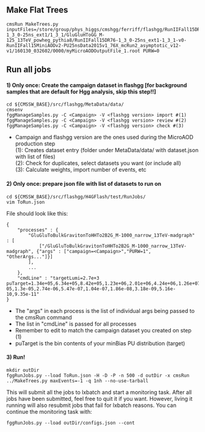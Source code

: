 ## Make Flat Trees
```
cmsRun MakeTrees.py inputFiles=/store/group/phys_higgs/cmshgg/ferriff/flashgg/RunIIFall15DR76-1_3_0-25ns_ext1/1_3_1/GluGluHToGG_M-125_13TeV_powheg_pythia8/RunIIFall15DR76-1_3_0-25ns_ext1-1_3_1-v0-RunIIFall15MiniAODv2-PU25nsData2015v1_76X_mcRun2_asymptotic_v12-v1/160130_032602/0000/myMicroAODOutputFile_1.root PURW=0
```

## Run all jobs

#### 1) Only once: Create the campaign dataset in flashgg [for background samples that are default for Hgg analysis, skip this step!!]   
```
cd ${CMSSW_BASE}/src/flashgg/MetaData/data/
cmsenv
fggManageSamples.py -C <Campaign> -V <flashgg version> import #(1)
fggManageSamples.py -C <Campaign> -V <flashgg version> review #(2)
fggManageSamples.py -C <Campaign> -V <flashgg version> check #(3)
```   
- Campaign and flashgg version are the ones used during the MicroAOD production step   
(1): Creates dataset entry (folder under MetaData/data/ with dataset.json with list of files)   
(2): Check for duplicates, select datasets you want (or include all)   
(3): Calculate weights, import number of events, etc   

#### 2) Only once: prepare json file with list of datasets to run on   
```
cd ${CMSSW_BASE}/src/flashgg/H4GFlash/test/RunJobs/
vim ToRun.json
```   
File should look like this:
```
{
    "processes" : {
        "GluGluToBulkGravitonToHHTo2B2G_M-1000_narrow_13TeV-madgraph" : [
            ["/GluGluToBulkGravitonToHHTo2B2G_M-1000_narrow_13TeV-madgraph", {"args" : ["campaign=<Campaign>","PURW=1", "OtherArgs..."]}]
        ],
        ...
    },
    "cmdLine" : "targetLumi=2.7e+3 puTarget=1.34e+05,6.34e+05,8.42e+05,1.23e+06,2.01e+06,4.24e+06,1.26e+07,4.88e+07,1.56e+08,3.07e+08,4.17e+08,4.48e+08,4.04e+08,3.05e+08,1.89e+08,9.64e+07,4.19e+07,1.71e+07,7.85e+06,4.2e+06,2.18e+06,9.43e+05,3.22e+05,8.9e+04,2.16e+04,5.43e+03,1.6e+03,551,206,80.1,31.2,11.9,4.38,1.54,0.518,0.165,0.0501,0.0144,0.00394,0.00102,0.000251,5.87e-05,1.3e-05,2.74e-06,5.47e-07,1.04e-07,1.86e-08,3.18e-09,5.16e-10,9.35e-11"
}
```   
- The "args" in each process is the list of individual args being passed to the cmsRun command    
- The list in "cmdLine" is passed for all processes   
- Remember to edit <Campaign> to match the campaign dataset you created on step (1)
- puTarget is the bin contents of your minBias PU distribution (target)   

#### 3) Run!
```
mkdir outDir
fggRunJobs.py --load ToRun.json -H -D -P -n 500 -d outDir -x cmsRun ../MakeTrees.py maxEvents=-1 -q 1nh --no-use-tarball
```   
This will submit all the jobs to lxbatch and start a monitoring task. After all jobs have been submitted, feel free to quit it if you want. However, living it running will also resubmit jobs that fail for lxbatch reasons. You can continue the monitoring task with:   
```
fggRunJobs.py --load outDir/configs.json --cont
```
